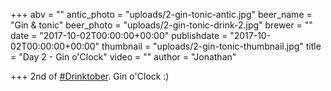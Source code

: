 +++
abv = ""
antic_photo = "uploads/2-gin-tonic-antic.jpg"
beer_name = "Gin & tonic"
beer_photo = "uploads/2-gin-tonic-drink-2.jpg"
brewer = ""
date = "2017-10-02T00:00:00+00:00"
publishdate = "2017-10-02T00:00:00+00:00"
thumbnail = "uploads/2-gin-tonic-thumbnail.jpg"
title = "Day 2 - Gin o'Clock"
video = ""
author = "Jonathan"

+++
2nd of [#Drinktober](https://www.facebook.com/hashtag/drinktober?epa=HASHTAG). Gin o'Clock :)
